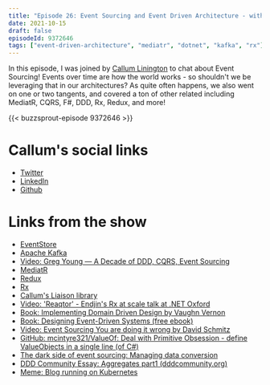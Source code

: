 ```yaml
---
title: "Episode 26: Event Sourcing and Event Driven Architecture - with Callum Linington"
date: 2021-10-15
draft: false
episodeId: 9372646
tags: ["event-driven-architecture", "mediatr", "dotnet", "kafka", "rx"]
---
```


In this episode, I was joined by [Callum Linington](https://twitter.com/No1Melman) to chat about Event Sourcing! Events over time are how the world works - so shouldn't we be leveraging that in our architectures? As quite often happens, we also went on one or two tangents, and covered a ton of other related including MediatR, CQRS, F#, DDD, Rx, Redux, and more!

{{< buzzsprout-episode 9372646 >}}

# Callum's social links

* [Twitter](https://twitter.com/No1Melman)
* [LinkedIn](https://www.linkedin.com/in/callum-linington-b27b9488/)
* [Github](https://github.com/no1melman)

# Links from the show

* [EventStore](https://www.eventstore.com/)
* [Apache Kafka](https://kafka.apache.org/)
* [Video: Greg Young — A Decade of DDD, CQRS, Event Sourcing](https://www.youtube.com/watch?v=LDW0QWie21s&ab_channel=Domain-DrivenDesignEurope)
* [MediatR](https://github.com/jbogard/MediatR)
* [Redux](https://redux.js.org/)
* [Rx](http://reactivex.io/)
* [Callum's Liaison library](https://github.com/weareslate/liaison)
* [Video: 'Reaqtor' - Endjin's Rx at scale talk at .NET Oxford](https://www.dotnetoxford.com/posts/2021-06-reaqtor)
* [Book: Implementing Domain Driven Design by Vaughn Vernon](https://www.amazon.co.uk/Implementing-Domain-Driven-Design-Vaughn-Vernon/dp/0321834577)
* [Book: Designing Event-Driven Systems (free ebook)](https://www.confluent.io/designing-event-driven-systems/)
* [Video: Event Sourcing You are doing it wrong by David Schmitz](https://www.youtube.com/watch?v=GzrZworHpIk)
* [GitHub: mcintyre321/ValueOf: Deal with Primitive Obsession - define ValueObjects in a single line (of C#)](https://github.com/mcintyre321/ValueOf)
* [The dark side of event sourcing: Managing data conversion](https://ieeexplore.ieee.org/abstract/document/7884621)
* [DDD Community Essay: Aggregates part1 (dddcommunity.org)](https://www.dddcommunity.org/wp-content/uploads/files/pdf_articles/Vernon_2011_1.pdf)
* [Meme: Blog running on Kubernetes](https://twitter.com/dexhorthy/status/856639005462417409)
